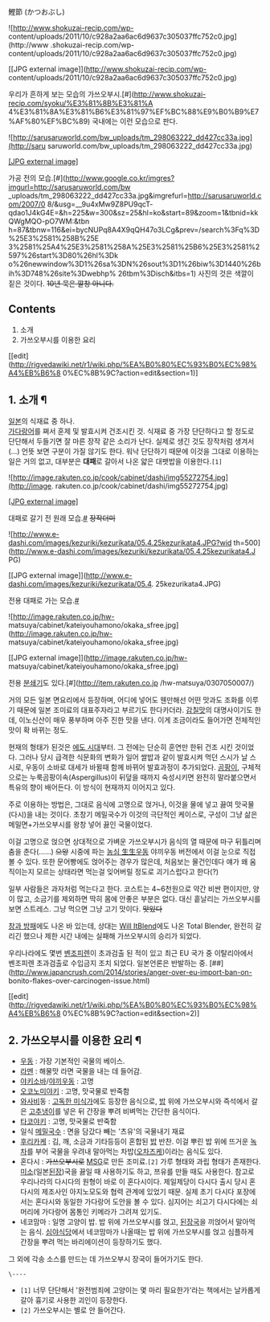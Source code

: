 鰹節 (かつおぶし)  

![http://www.shokuzai-recip.com/wp-
content/uploads/2011/10/c928a2aa6ac6d9637c305037ffc752c0.jpg](http://www
.shokuzai-recip.com/wp-
content/uploads/2011/10/c928a2aa6ac6d9637c305037ffc752c0.jpg)

[[JPG external image]](http://www.shokuzai-recip.com/wp-
content/uploads/2011/10/c928a2aa6ac6d9637c305037ffc752c0.jpg)

  
우리가 흔하게 보는 모습의 가쓰오부시.[#](http://www.shokuzai-recip.com/syoku/%E3%81%8B%E3%81%A
4%E3%81%8A%E3%81%B6%E3%81%97%EF%BC%88%E9%B0%B9%E7%AF%80%EF%BC%89) 국내에는 이런 모습으로
판다.  

![http://sarusaruworld.com/bw_uploads/tm_298063222_dd427cc33a.jpg](http://saru
saruworld.com/bw_uploads/tm_298063222_dd427cc33a.jpg)

[[JPG external
image]](http://sarusaruworld.com/bw_uploads/tm_298063222_dd427cc33a.jpg)

  
가공 전의 모습.[#](http://www.google.co.kr/imgres?imgurl=http://sarusaruworld.com/bw
_uploads/tm_298063222_dd427cc33a.jpg&imgrefurl=http://sarusaruworld.com/2007/0
8/&usg=__9u4xMw9Z8PU9qcT-
qdao1J4kG4E=&h=225&w=300&sz=25&hl=ko&start=89&zoom=1&tbnid=kkQWgMQO-pO7WM:&tbn
h=87&tbnw=116&ei=bycNUPq8A4X9qQH47o3LCg&prev=/search%3Fq%3D%25E3%2581%258B%25E
3%2581%25A4%25E3%2581%258A%25E3%2581%25B6%25E3%2581%2597%26start%3D80%26hl%3Dk
o%26newwindow%3D1%26sa%3DN%26sout%3D1%26biw%3D1440%26bih%3D748%26site%3Dwebhp%
26tbm%3Disch&itbs=1) 사진의 것은 색깔이 짙은 것이다. <del>10년 묵은 깔창 아니다.</del>

## Contents

    

1. 소개 
2. 가쓰오부시를 이용한 요리 

[[edit](http://rigvedawiki.net/r1/wiki.php/%EA%B0%80%EC%93%B0%EC%98%A4%EB%B6%8
0%EC%8B%9C?action=edit&section=1)]

## 1. 소개 ¶

[일본](%EC%9D%BC%EB%B3%B8.md)의 식재료 중 하나.  
[가다랑어](%EA%B0%80%EB%8B%A4%EB%9E%91%EC%96%B4.md)를 쪄서 훈제 및 발효시켜 건조시킨 것. 식재료 중
가장 단단하다고 할 정도로 단단해서 두들기면 잘 마른 장작 같은 소리가 난다. 실제로 생긴 것도 장작처럼 생겨서(…) 언뜻 보면 구분이 가질
않기도 한다. 워낙 단단하기 때문에 이것을 그대로 이용하는 일은 거의 없고, 대부분은 **대패**로 갈아서 나온 얇은 대팻밥을
이용한다.`[1]`

  

![http://image.rakuten.co.jp/cook/cabinet/dashi/img55272754.jpg](http://image.
rakuten.co.jp/cook/cabinet/dashi/img55272754.jpg)

[[JPG external
image]](http://image.rakuten.co.jp/cook/cabinet/dashi/img55272754.jpg)

  
대패로 갈기 전 원래 모습.[#](http://item.rakuten.co.jp/cook/fg1567/) <del>장작더미</del>  

![http://www.e-dashi.com/images/kezuriki/kezurikata/05.4.25kezurikata4.JPG?wid
th=500](http://www.e-dashi.com/images/kezuriki/kezurikata/05.4.25kezurikata4.J
PG)

[[JPG external image]](http://www.e-dashi.com/images/kezuriki/kezurikata/05.4.
25kezurikata4.JPG)

  
전용 대패로 가는 모습.[#](http://www.e-dashi.com/kezuriki/kezuriki.html)  

![http://image.rakuten.co.jp/hw-
matsuya/cabinet/kateiyouhamono/okaka_sfree.jpg](http://image.rakuten.co.jp/hw-
matsuya/cabinet/kateiyouhamono/okaka_sfree.jpg)

[[JPG external image]](http://image.rakuten.co.jp/hw-
matsuya/cabinet/kateiyouhamono/okaka_sfree.jpg)

  
전용 [분쇄기](%EB%B6%84%EC%87%84%EA%B8%B0.md)도 있다.[#](http://item.rakuten.co.jp
/hw-matsuya/0307050007/)

  

거의 모든 일본 면요리에서 등장하며, 어디에 넣어도 웬만해선 어떤 맛과도 조화를 이루기 때문에 일본 조미료의 대표주자라고 부르기도
한다카더라. [감칠맛](%EA%B0%90%EC%B9%A0%EB%A7%9B.md)의 대명사이기도 한데, 이노신산이 매우 풍부하며 아주
진한 맛을 낸다. 이게 조금이라도 들어가면 전체적인 맛이 확 바뀌는 정도.

  

현재의 형태가 된것은 [에도 시대](%EC%97%90%EB%8F%84%20%EC%8B%9C%EB%8C%80.md)부터. 그 전에는
단순히 훈연만 한뒤 건조 시킨 것이었다. 그러나 당시 급격한 식문화의 변화가 일어 쌀밥과 같이 발효시켜 먹던 스시가 날 스시로, 우동이
소바로 대세가 바뀔때 함께 바뀌어 발효과정이 추가되었다. [곰팡이](%EA%B3%B0%ED%8C%A1%EC%9D%B4.md),
구체적으로는 누룩곰팡이속(Aspergillus)이 뒤덮을 때까지 숙성시키면 완전히 말라붙으면서 특유의 향이 배어든다. 이 방식이 현재까지
이어지고 있다.

  

주로 이용하는 방법은, 그대로 음식에 고명으로 얹거나, 이것을 물에 넣고 끓여 맛국물(다시)을 내는 것이다. 초창기 메밀국수가 이것의
극단적인 케이스로, 구성이 그냥 삶은 메밀면+가쓰오부시를 왕창 넣어 끓인 국물이었다.

  

이걸 고명으로 얹으면 상대적으로 가벼운 가쓰오부시가 음식의 열 때문에 마구 뒤틀리며 춤을 춘다(……) <del>으앙</del> 시중에 파는
[농심 生生우동](%EB%86%8D%EC%8B%AC%20%E7%94%9F%E7%94%9F%EC%9A%B0%EB%8F%99.md)
야끼우동 버전에서 이걸 눈으로 직접 볼 수 있다. 또한 문어빵에도 얹어주는 경우가 많은데, 처음보는 물건인데다 얘가 왜 움직이는지 모르는
상태라면 먹는걸 잊어버릴 정도로 괴기스럽다고 한다(?)

  

일부 사람들은 과자처럼 먹는다고 한다. 코스트는 4~6천원으로 약간 비싼 편이지만, 양이 많고, 소금기를 제외하면 딱히 몸에 안좋은 부분은
없다. 대신 흩날리는 가쓰오부시를 보면 스트레스. 그냥 먹으면 그냥 고기 맛이다. <del>맛있다</del>

  

[창과 방패](%EB%AA%A8%EC%88%9C#s-2.md)에도 나온 바 있는데, 상대는 [Will ItBlend](Will%20It%20Blend.md)에도 나온 Total Blender, 완전히 갈리긴 했으나 제한 시간 내에는 실패해
가쓰오부시의 승리가 되었다.

  

우리나라에도 몇번 [벤조피렌](%EB%B2%A4%EC%A1%B0%ED%94%BC%EB%A0%8C.md)이 초과검출 된 적이 있고 최근
EU 국가 중 이탈리아에서 벤조피렌 초과검출로 수입금지 조치 되었다. 일본언론은 반발하는 중.
[##](http://www.japancrush.com/2014/stories/anger-over-eu-import-ban-on-
bonito-flakes-over-carcinogen-issue.html)

  

[[edit](http://rigvedawiki.net/r1/wiki.php/%EA%B0%80%EC%93%B0%EC%98%A4%EB%B6%8
0%EC%8B%9C?action=edit&section=2)]

## 2. 가쓰오부시를 이용한 요리 ¶

  * [우동](%EC%9A%B0%EB%8F%99.md) : 가장 기본적인 국물의 베이스.
  * [라멘](%EB%9D%BC%EB%A9%98.md) : 해물맛 라면 국물을 내는 데 들어감.
  * [야키소바](%EC%95%BC%ED%82%A4%EC%86%8C%EB%B0%94.md)/[야끼우동](%EC%95%BC%EB%81%BC%EC%9A%B0%EB%8F%99.md) : 고명
  * [오코노미야키](%EC%98%A4%EC%BD%94%EB%85%B8%EB%AF%B8%EC%95%BC%ED%82%A4.md) : 고명, 맛국물로 반죽함
  * [와사비](%EC%99%80%EC%82%AC%EB%B9%84.md)동 : [고독한 미식가](%EA%B3%A0%EB%8F%85%ED%95%9C%20%EB%AF%B8%EC%8B%9D%EA%B0%80.md)에도 등장한 음식으로, [밥](%EB%B0%A5.md) 위에 가쓰오부시와 즉석에서 갈은 [고추냉이](%EA%B3%A0%EC%B6%94%EB%83%89%EC%9D%B4.md)를 넣은 뒤 간장을 뿌려 비벼먹는 간단한 음식이다.
  * [타코야키](%ED%83%80%EC%BD%94%EC%95%BC%ED%82%A4.md) : 고명, 맛국물로 반죽함
  * 일식 [메밀국수](%EB%A9%94%EB%B0%80%EA%B5%AD%EC%88%98.md) : 면을 담갔다 빼는 '츠유'의 국물내기 재료
  * [후리카케](%ED%9B%84%EB%A6%AC%EC%B9%B4%EC%BC%80.md) : 김, 깨, 소금과 기타등등이 혼합된 [밥](%EB%B0%A5.md) 반찬. 이걸 뿌린 밥 위에 뜨거운 [녹차](%EB%85%B9%EC%B0%A8.md)를 부어 국물을 우려내 말아먹는 차밥([오차즈케](%EC%98%A4%EC%B0%A8%EC%A6%88%EC%BC%80.md))이라는 음식도 있다.
  * 혼다시 : <del>가쓰오부시로</del> [MSG](MSG.md)로 만든 조미료.`[2]` 가루 형태와 과립 형태가 존재한다. [미소](%EB%AF%B8%EC%86%8C.md)(일본[된장](%EB%90%9C%EC%9E%A5.md))국을 끓일 때 사용하기도 하고, 쯔유를 만들 때도 사용한다. 참고로 우리나라의 다시다의 원형이 바로 이 혼다시이다. 제일제당이 다시다 출시 당시 혼다시의 제조사인 아지노모도와 협력 관계에 있었기 때문. 실제 초기 다시다 포장에서는 혼다시와 동일한 가다랑어 도안을 볼 수 있다. 심지어는 쇠고기 다시다에는 쇠머리에 가다랑어 몸통인 키메라가 그려져 있기도.
  * 네코맘마 : 일명 고양이 밥. 밥 위에 가쓰오부시를 얹고, [된장국](%EB%90%9C%EC%9E%A5%EA%B5%AD.md)을 끼얹어서 말아먹는 음식. [심야식당](%EC%8B%AC%EC%95%BC%EC%8B%9D%EB%8B%B9.md)에서 네코맘마가 나올때는 밥 위에 가쓰오부시를 얹고 심플하게 간장을 뿌려 먹는 바리에이션이 등장하기도 했다.  

그 외에 각송 소스를 만드는 데 가쓰오부시 장국이 들어가기도 한다.

`\----`

  * `[1]` 너무 단단해서 '완전범죄에 고양이는 몇 마리 필요한가'라는 책에서는 날카롭게 갈아 흉기로 사용한 괴인이 등장한다.
  * `[2]` 가쓰오부시는 별로 안 들어간다.

